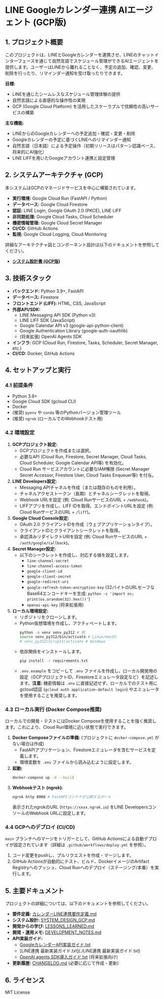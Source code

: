 # LINE Googleカレンダー連携 AIエージェント (GCP版)

## 1. プロジェクト概要

このプロジェクトは、LINEとGoogleカレンダーを連携させ、LINEのチャットインターフェースを通じて自然言語でスケジュール管理ができるAIエージェントを提供します。ユーザーはLINEから離れることなく、予定の追加、確認、変更、削除を行ったり、リマインダー通知を受け取ったりできます。

**目標:**
- LINEを通じたシームレスなスケジュール管理体験の提供
- 自然言語による直感的な操作性の実現
- GCP (Google Cloud Platform) を活用したスケーラブルで信頼性の高いサービスの構築

**主な機能:**
- LINEからのGoogleカレンダーへの予定追加・確認・変更・削除
- Googleカレンダーの予定に基づくLINEへのリマインダー通知
- 自然言語（日本語）による予定操作（初期リリースはパターン認識ベース、将来的にAI強化）
- LINE LIFFを用いたGoogleアカウント連携と設定管理

## 2. システムアーキテクチャ (GCP)

本システムはGCPのマネージドサービスを中心に構築されています。

- **実行環境:** Google Cloud Run (FastAPI / Python)
- **データベース:** Google Cloud Firestore
- **認証:** LINE Login, Google OAuth 2.0 (PKCE), LINE LIFF
- **非同期処理:** Google Cloud Tasks, Cloud Scheduler
- **機密情報管理:** Google Cloud Secret Manager
- **CI/CD:** GitHub Actions
- **監視:** Google Cloud Logging, Cloud Monitoring

詳細なアーキテクチャ図とコンポーネント設計は以下のドキュメントを参照してください。
- **[システム設計書 (GCP版)](./SYSTEM_DESIGN_GCP.md)**

## 3. 技術スタック

- **バックエンド:** Python 3.9+, FastAPI
- **データベース:** Firestore
- **フロントエンド (LIFF):** HTML, CSS, JavaScript
- **外部API/SDK:**
    - LINE Messaging API SDK (Python v3)
    - LINE LIFF SDK (JavaScript)
    - Google Calendar API v3 (google-api-python-client)
    - Google Authentication Library (google-auth-oauthlib)
    - (将来拡張) OpenAI Agents SDK
- **インフラ:** GCP (Cloud Run, Firestore, Tasks, Scheduler, Secret Manager, etc.)
- **CI/CD:** Docker, GitHub Actions

## 4. セットアップと実行

### 4.1 前提条件

- Python 3.9+
- Google Cloud SDK (gcloud CLI)
- Docker
- (推奨) `pyenv` や `conda` 等のPythonバージョン管理ツール
- (推奨) `ngrok` (ローカルでのWebhookテスト用)

### 4.2 環境設定

1.  **GCPプロジェクト設定:**
    - GCPプロジェクトを作成または選択。
    - 必要なAPI (Cloud Run, Firestore, Secret Manager, Cloud Tasks, Cloud Scheduler, Google Calendar API等) を有効化。
    - Cloud Run サービスアカウントに必要なIAM権限 (Secret Manager Secret Accessor, Firestore User, Cloud Tasks Enqueuer等) を付与。
2.  **LINE Developers設定:**
    - Messaging APIチャネルを作成（または既存のものを利用）。
    - チャネルアクセストークン（長期）とチャネルシークレットを取得。
    - Webhook URLを設定 (例: Cloud RunサービスのURL + `/webhook`)。
    - LIFFアプリを作成し、LIFF IDを取得。エンドポイントURLを設定 (例: Cloud RunサービスのURL + `/liff`)。
3.  **Google Cloud Console設定:**
    - OAuth 2.0 クライアントIDを作成（ウェブアプリケーションタイプ）。
    - クライアントIDとクライアントシークレットを取得。
    - 承認済みリダイレクトURIを設定 (例: Cloud RunサービスのURL + `/auth/google/callback`)。
4.  **Secret Manager設定:**
    - 以下のシークレットを作成し、対応する値を設定します。
        - `line-channel-secret`
        - `line-channel-access-token`
        - `google-client-id`
        - `google-client-secret`
        - `google-redirect-uri`
        - `google-refresh-token-encryption-key` (32バイトのURLセーフなBase64エンコードキーを生成: `python -c 'import os; print(os.urandom(32).hex())'`)
        - `openai-api-key` (将来拡張用)
5.  **ローカル環境設定:**
    - リポジトリをクローンします。
    - Python仮想環境を作成し、アクティベートします。
      ```bash
      python -m venv venv_py312 # 例
      source venv_py312/bin/activate # Linux/macOS
      # venv_py312\Scripts\activate # Windows
      ```
    - 依存関係をインストールします。
      ```bash
      pip install -r requirements.txt
      ```
    - `.env.example` をコピーして `.env` ファイルを作成し、ローカル開発用の設定（GCPプロジェクトID、Firestoreエミュレータ設定など）を記述します。**注意:** 機密情報は `.env` に直接記述せず、ローカルでのテスト用にgcloud認証 (`gcloud auth application-default login`) やエミュレータを使用することを推奨します。

### 4.3 ローカル実行 (Docker Compose推奨)

ローカルでの開発・テストにはDocker Composeを使用することを強く推奨します。これにより、Cloud Run環境に近い状態で実行できます。

1.  **Docker Composeファイルの準備:** (プロジェクトに `docker-compose.yml` がない場合は作成)
    - FastAPIアプリケーション、Firestoreエミュレータを含むサービスを定義します。
    - 環境変数を `.env` ファイルから読み込むように設定します。
2.  **起動:**
    ```bash
    docker-compose up -d --build
    ```
3.  **Webhookテスト (ngrok):**
    ```bash
    ngrok http 8000 # FastAPIコンテナが公開するポート
    ```
    表示されたngrokのURL (`https://xxxx.ngrok.io`) をLINE DevelopersコンソールのWebhook URLに設定します。

### 4.4 GCPへのデプロイ (CI/CD)

`main` ブランチへのマージをトリガーとして、GitHub Actionsによる自動デプロイが設定されています（詳細は `.github/workflows/deploy.yml` を参照）。

1.  コード変更をpushし、プルリクエストを作成・マージします。
2.  GitHub Actionsが自動的にテスト、ビルド、DockerイメージのArtifact Registryへのプッシュ、Cloud Runへのデプロイ（ステージング/本番）を実行します。

## 5. 主要ドキュメント

プロジェクトの詳細については、以下のドキュメントを参照してください。

-   **要件定義:** [カレンダーLINE連携要件定義.md](./カレンダーLINE連携要件定義.md)
-   **システム設計:** [SYSTEM_DESIGN_GCP.md](./SYSTEM_DESIGN_GCP.md)
-   **開発からの学び:** [LESSONS_LEARNED.md](./LESSONS_LEARNED.md)
-   **開発・運用メモ:** [DEVELOPMENT_NOTES.md](./DEVELOPMENT_NOTES.md)
-   **API実装ガイド:**
    -   [GoogleカレンダーAPI実装ガイド.txt](./GoogleカレンダーAPI実装ガイド.txt)
    -   [LINE連携 最新実装ガイド.txt](./LINE連携 最新実装ガイド.txt)
    -   [OpenAI agents SDK導入ガイド.txt](./OpenAI%20agents%20SDK導入ガイド.txt) (将来拡張向け)
-   **更新履歴:** [CHANGELOG.md](./CHANGELOG.md) (必要に応じて作成・更新)

## 6. ライセンス

MIT License
